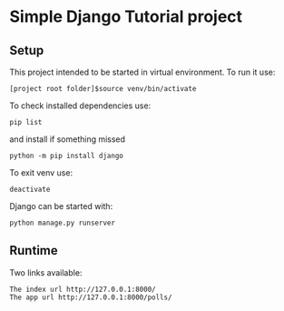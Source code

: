 # Simple Django Tutorial project

## Setup

This project intended to be started in virtual environment. To run it use:

    [project root folder]$source venv/bin/activate

To check installed dependencies use:

    pip list

and install if something missed

    python -m pip install django

To exit venv use:

    deactivate

Django can be started with:

    python manage.py runserver

## Runtime

Two links available:

    The index url http://127.0.0.1:8000/
    The app url http://127.0.0.1:8000/polls/